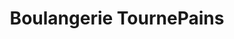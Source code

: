 ---
title: "Boulangerie TournePains"
url: /bosmie-laiguille/boulangerie-tournepains/
shop: boulangerie
---